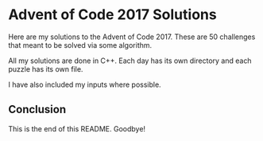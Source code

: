 # Advent of Code 2017 Solutions 

Here are my solutions to the Advent of Code 2017. These are 50 challenges that meant to be solved via some algorithm. 

All my solutions are done in C++. Each day has its own directory and each puzzle has its own file.

I have also included my inputs where possible.

## Conclusion 

This is the end of this README. Goodbye!